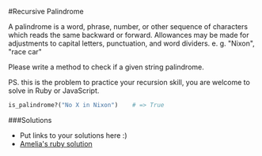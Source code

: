 #Recursive Palindrome

A palindrome is a word, phrase, number, or other sequence of characters which reads the same backward or forward. Allowances may be made for adjustments to capital letters, punctuation, and word dividers. e. g. "Nixon", "race car"

Please write a method to check if a given string palindrome.

PS. this is the problem to practice your recursion skill, you are welcome to solve in Ruby or JavaScript.

```Ruby
is_palindrome?("No X in Nixon")    # => True
```

###Solutions
- Put links to your solutions here :)
- [Amelia's ruby solution](https://github.com/adowns01/Intro-to-Whiteboarding-DBC/blob/master/solutions/is_palindrome_recursive_amelia.rb)
